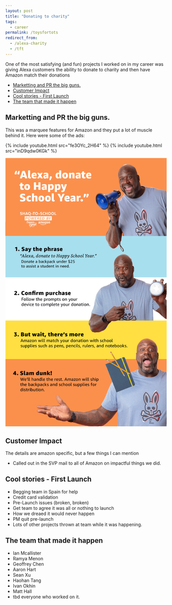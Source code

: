 ```yaml
---
layout: post
title: "Donating to charity"
tags:
  - career
permalink: /toysfortots
redirect_from:
  - /alexa-charity
  - /tft
---
```


One of the most satisfying (and fun) projects I worked on in my career was giving Alexa customers the ability to donate to charity and then have Amazon match their donations

<!-- prettier-ignore-start -->
<!-- vim-markdown-toc GFM -->

- [Marketting and PR the big guns.](#marketting-and-pr-the-big-guns)
- [Customer Impact](#customer-impact)
- [Cool stories - First Launch](#cool-stories---first-launch)
- [The team that made it happen](#the-team-that-made-it-happen)

<!-- vim-markdown-toc -->
<!-- prettier-ignore-end -->

## Marketting and PR the big guns.

This was a marquee features for Amazon and they put a lot of muscle behind it. Here were some of the ads:

{% include youtube.html src="fe3OYc_2H64" %}
{% include youtube.html src="inD9qdw0KGk" %}

![](https://github.com/idvorkin/blob/raw/master/tft/shaq.gif)

## Customer Impact

The details are amazon specific, but a few things I can mention

- Called out in the SVP mail to all of Amazon on impactful things we did.

## Cool stories - First Launch

- Begging team in Spain for help
- Credit card validation
- Pre-Launch issues (broken, broken)
- Get team to agree it was all or nothing to launch
- How we dreaed it would never happen
- PM quit pre-launch
- Lots of other projects thrown at team while it was happening.

## The team that made it happen

- Ian Mcallister
- Ramya Menon
- Geoffrey Chen
- Aaron Hart
- Sean Xu
- Haohan Tang
- Ivan Okhin
- Matt Hall
- tbd everyone who worked on it.
